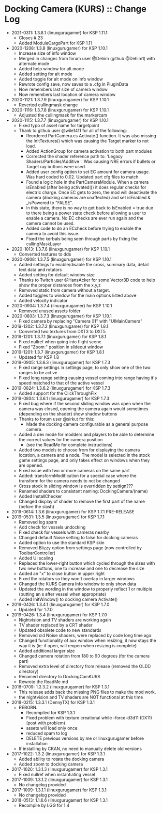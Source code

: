 # Docking Camera (KURS) :: Change Log

* 2021-0311: 1.3.8.1 (linuxgurugamer) for KSP 1.11.1
	+ Closes # 23
	+ Added ModuleCargoPart for KSP 1.11
* 2020-1208: 1.3.8 (linuxgurugamer) for KSP 1.10.1
	+ Increase size of info window
	+ Merged in changes from forum user @Dehim (github @Dehim1) with alternate mode
	+ Added help window for alt mode
	+ Added setting for alt mode
	+ Added toggle for alt mode on info window
	+ Rewrote config save, now saves to a .cfg in PluginData
	+ Now remembers last size of camera window
	+ Now remembers last location of camera window
* 2020-1121: 1.3.7.9 (linuxgurugamer) for KSP 1.10.1
	+ Reverted cullingmask change
* 2020-1116: 1.3.7.8 (linuxgurugamer) for KSP 1.10.1
	+ Adjusted the cullingmask for the markercam
* 2020-1115: 1.3.7.7 (linuxgurugamer) for KSP 1.10.1
	+ Fixed typo of asset name for targetpoint
	+ Thank to github user @wile1411 for all of the following:
		- Reordered PartCamera.cs Activate() function. It was also missing the InitTextures() which was causing the Target marker to not load.
		- Added ActionGroup for camera activation to both part modules
		- Corrected the shader reference path to: 'Legacy Shaders/Particles/Additive '. Was causing NRE errors if bullets or Target ray buttons were used.
		- Added user config option to set EC amount for camera usage. Was hard coded to 0.02. Updated part cfg files to match.
		- Found a logic hole in the PartCameraModule. When a camera isEnabled (after being activated()) it does regular checks for electric charge. Once EC gets to zero, the mod will deactivate the camera (docking cameras are unaffected) and set isEnabled & _isPowered to "FALSE".
		- In this state, there is no way to get back to IsEnabled = true due to there being a power state check before allowing a user to enable a camera. No EC checks are ever run again and the camera cannot be used.
		- Added code to do an ECcheck before trying to enable the camera to avoid this issue.
		- Fixed the kerbals being seen through parts by fixing the cullingMaskLayer
* 2020-1013: 1.3.7.6 (linuxgurugamer) for KSP 1.10.1
	+ Converted textures to dds
* 2020-0908: 1.3.7.5 (linuxgurugamer) for KSP 1.10.1
	+ Added settings to enable/disable the cross, summary data, detail text data and rotators
	+ Added setting for default window size
	+ Thanks to Twitch user @HansAcker for some Vector3D code to help show the proper distances from the x,y,z
	+ Removed static from camera without a target.
	+ Added toggles to window for the main options listed above
	+ Added velocity indicator
* 2020-0904: 1.3.7.4 (linuxgurugamer) for KSP 1.10.1
	+ Removed unused assets folder
* 2020-0803: 1.3.7.3 (linuxgurugamer) for KSP 1.10.1
	+ Fixed camera by replacing "Camera 01" with "UIMainCamera"
* 2019-1202: 1.3.7.2 (linuxgurugamer) for KSP 1.8.1
	+ Converted two textures from DXT3 to DXT5
* 2019-1201: 1.3.7.1 (linuxgurugamer) for KSP 1.8.1
	+ Fixed nullref when going into flight scene
	+ Fixed "Zoom:" position in slideout window
* 2019-1201: 1.3.7 (linuxgurugamer) for KSP 1.8.1
	+ Updated for KSP 1.8
* 2019-0905: 1.3.6.3 (linuxgurugamer) for KSP 1.7.3
	+ Fixed range settings in settings page, to only show one of the two ranges to be active
	+ Fixed long range setting causing vessel coming into range having it's speed matched to that of the active vessel
* 2019-0824: 1.3.6.2 (linuxgurugamer) for KSP 1.7.3
	+ Added support for the ClickThroughFix
* 2019-0804: 1.3.6.1 (linuxgurugamer) for KSP 1.7.3
	+ Fixed bug where if the second sliding window was open when the camera was closed, opening the camera again would sometimes (depending on the shader) show shadow buttons
	+ Thanks to forum user @sirkut for this:
		- Made the docking camera configurable as a general purpose camera.
	+ Added a dev mode for modders and players to be able to determine the correct values for the camera position
		- (see the ReadMe for complete instructions)
	+ Added two models to choose from for displaying the camera location, a camera and a node.  The model is selected in the stock game settings page, and only takes effect on windows when they are opened.
	+ Fixed issue with two or more cameras on the same part
	+ Added: transformModification for a special case where the transform for the camera needs to not be changed
	+ Cross stock in sliding window is overridden by settign???
	+ Renamed shaders to consistant naming: DockingCamera/(name)
	+ Added InstallChecker
	+ Changed display of shader to remove the first part of the name (before the slash)
* 2019-0614: 1.3.6 (linuxgurugamer) for KSP 1.7.1 PRE-RELEASE
* 2019-0531: 1.3.5 (linuxgurugamer) for KSP 1.7.1
	+ Removed log spam
	+ Add check for vessels undocking
	+ Fixed check for vessels with cameras nearby
	+ Changed default Noise setting to false for docking cameras
	+ Added option to use the standard KSP skin
	+ Removed Blizzy option from settings page (now controlled by ToolbarController)
	+ Added UI scaling
	+ Replaced the lower-right button which cycled through the sizes with two new buttons, one to increase and one to decrease the size
	+ Added an "x" to close button in upper right
	+ Fixed the rotators so they won't overlap in larger windows
	+ Changed the KURS Camera Info window to only show data
	+ Updated the wording in the window to properly reflect 1 or multiple (putting an s after vessel when appropriate)
	+ Added InitWindow() to docking camera Activate()
* 2019-0426: 1.3.4.1 (linuxgurugamer) for KSP 1.7.0
	+ Updated for 1.7.0
* 2019-0426: 1.3.4 (linuxgurugamer) for KSP 1.7.0
	+ Nightvision and TV shaders are working again
	+ TV shader replaced by a CRT shader
	+ Updated obsolete code to new standards
	+ Removed old Noise shaders, were replaced by code long time ago
	+ Changed functionality of aux window when resizing, it now stays the way it is (ie: if open, will reopen when resizing is complete)
	+ Added additional larger size
	+ Changed camera rotation from 180 to 90 degrees (for the camera part)
	+ Removed extra level of directory from release (removed the OLDD directory)
	+ Renamed directory to DockingCamKURS
	+ Rewrote the ReadMe.md
* 2018-0709: 1.3.3.2 (linuxgurugamer) for KSP 1.3.1
	+ This release adds back the missing PNG files to make the mod work.
	+ the nightvision and TV shaders are NOT functional at this time
* 2018-0215: 1.3.3.1 (DennyTX) for KSP 1.3.1
	+ REBORN.
		- Recompiled for KSP 1.3.1
		- Fixed problem with texture creational while -force-d3d11 (DX11) (post with problem)
		- assets will load only once
		- reduced spam to log
		- DELETE previous versions by me or linuxgurugamer before installation
	+ If installing by CKAN, no need to manually delete old versions
* 2017-1022: 1.3.2 (linuxgurugamer) for KSP 1.3.1
	+ Added ability to rotate the docking camera
	+ Added zoom to docking camera
* 2017-1020: 1.3.1.3 (linuxgurugamer) for KSP 1.3.1
	+ Fixed nullref when instantiating vessel
* 2017-1009: 1.3.1.2 (linuxgurugamer) for KSP 1.3.1
	+ No changelog provided
* 2017-1009: 1.3.1.1 (linuxgurugamer) for KSP 1.3.1
	+ No changelog provided
* 2018-0513: 1.1.6.6 (linuxgurugamer) for KSP 1.3.1
	+ Recompile by LGG for 1.4

